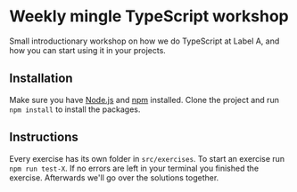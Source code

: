 # Weekly mingle TypeScript workshop
Small introductionary workshop on how we do TypeScript at Label A, and how you can start using it in your projects.

## Installation

Make sure you have [Node.js](https://nodejs.org/en/) and [npm](https://www.npmjs.com/) installed. Clone the project and run `npm install` to install the packages.

## Instructions
Every exercise has its own folder in `src/exercises`. To start an exercise run `npm run test-X`. If no errors are left in your terminal you finished the exercise. Afterwards we'll go over the solutions together.